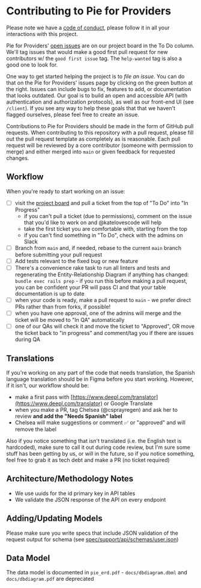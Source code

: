 # Contributing to Pie for Providers

Please note we have a [code of conduct](CODE_OF_CONDUCT.md), please follow it in all your interactions with this project.

Pie for Providers' [open issues](https://github.com/pieforproviders/pieforproviders/projects/3) are on our project board in the To Do column. We'll tag issues that would make a good first pull request for new contributors w/ the `good first issue` tag.  The `help-wanted` tag is also a good one to look for.

One way to get started helping the project is to *file an issue*. You can do that on the Pie for Providers' issues page by clicking on the green button at the right. Issues can include bugs to fix, features to add, or documentation that looks outdated.  Our goal is to build an open and accessible API (with authentication and authorization protocols), as well as our front-end UI (see `/client`).  If you see any way to help these goals that that we haven't flagged ourselves, please feel free to create an issue.

Contributions to Pie for Providers should be made in the form of GitHub pull requests. When contributing to this repository with a pull request, please fill out the pull request template as completely as is reasonable. Each pull request will be reviewed by a core contributor (someone with permission to merge) and either merged into `main` or given feedback for requested changes.

## Workflow

When you're ready to start working on an issue:  

- [ ] visit the [project board](https://github.com/pieforproviders/pieforproviders/projects/3) and pull a ticket from the top of "To Do" into "In Progress"
  - if you can't pull a ticket (due to permissions), comment on the issue that you'd like to work on and @katelovescode will help
  - take the first ticket you are comfortable with, starting from the top
  - if you can't find something in "To Do", check with the admins on Slack
- [ ] Branch from `main` and, if needed, rebase to the current `main` branch before submitting your pull request
- [ ] Add tests relevant to the fixed bug or new feature
- [ ] There's a convenience rake task to run all linters and tests and regenerating the Entity-Relationship Diagram if anything has changed: `bundle exec rails prep` - if you run this before making a pull request, you can be confident your PR will pass CI and that your table documentation is up to date
- [ ] when your code is ready, make a pull request to `main` - we prefer direct PRs rather than from forks, if possible!
- [ ] when you have one approval, one of the admins will merge and the ticket will be moved to "In QA" automatically
- [ ] one of our QAs will check it and move the ticket to "Approved", OR move the ticket back to "in progress" and comment/tag you if there are issues during QA

## Translations

If you're working on any part of the code that needs translation, the Spanish language translation should be in Figma before you start working.  However, if it isn't, our workflow should be:

- make a first pass with [https://www.deepl.com/translator](https://www.deepl.com/translator) or Google Translate
- when you make a PR, tag Chelsea (@csprayregen) and ask her to review **and add the "Needs Spanish" label**
- Chelsea will make suggestions or comment ✅ or "approved" and will remove the label

Also if you notice something that isn't translated (i.e. the English text is hardcoded), make sure to call it out during code review, but I'm sure some stuff has been getting by us, or will in the future, so if you notice something, feel free to grab it as tech debt and make a PR (no ticket required)

## Architecture/Methodology Notes

- We use uuids for the id primary key in API tables
- We validate the JSON response of the API on every endpoint

## Adding/Updating Models

Please make sure you write specs that include JSON validation of the request output for schema (see [spec/support/api/schemas/user.json](spec/support/api/schemas/user.json))

## Data Model

The data model is documented in `pie_erd.pdf` - `docs/dbdiagram.dbml` and `docs/dbdiagram.pdf` are deprecated
